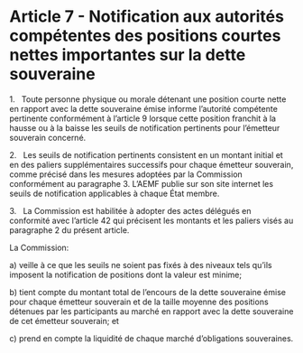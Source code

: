 # Article 7 - Notification aux autorités compétentes des positions courtes nettes importantes sur la dette souveraine


1.   Toute personne physique ou morale détenant une position courte nette en rapport avec la dette souveraine émise informe l’autorité compétente pertinente conformément à l’article 9 lorsque cette position franchit à la hausse ou à la baisse les seuils de notification pertinents pour l’émetteur souverain concerné.

2.   Les seuils de notification pertinents consistent en un montant initial et en des paliers supplémentaires successifs pour chaque émetteur souverain, comme précisé dans les mesures adoptées par la Commission conformément au paragraphe 3. L’AEMF publie sur son site internet les seuils de notification applicables à chaque État membre.

3.   La Commission est habilitée à adopter des actes délégués en conformité avec l’article 42 qui précisent les montants et les paliers visés au paragraphe 2 du présent article.

La Commission:

a) veille à ce que les seuils ne soient pas fixés à des niveaux tels qu’ils imposent la notification de positions dont la valeur est minime;

b) tient compte du montant total de l’encours de la dette souveraine émise pour chaque émetteur souverain et de la taille moyenne des positions détenues par les participants au marché en rapport avec la dette souveraine de cet émetteur souverain; et

c) prend en compte la liquidité de chaque marché d’obligations souveraines.
